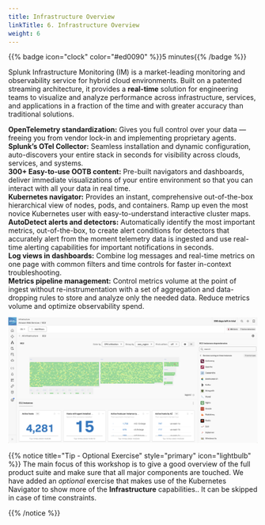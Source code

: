 ```yaml
---
title: Infrastructure Overview
linkTitle: 6. Infrastructure Overview
weight: 6
---
```


{{% badge icon="clock" color="#ed0090" %}}5 minutes{{% /badge %}}

Splunk Infrastructure Monitoring (IM) is a market-leading monitoring and observability service for hybrid cloud environments. Built on a patented streaming architecture, it provides a **real-time** solution for engineering teams to visualize and analyze performance across infrastructure, services, and applications in a fraction of the time and with greater accuracy than traditional solutions.

**OpenTelemetry standardization:** Gives you full control over your data — freeing you from vendor lock-in and implementing proprietary agents.  
**Splunk’s OTel Collector:** Seamless installation and dynamic configuration, auto-discovers your entire stack in seconds for visibility across clouds, services, and systems.  
**300+ Easy-to-use OOTB content:** Pre-built navigators and dashboards, deliver immediate visualizations of your entire environment so that you can interact with all your data in real time.  
**Kubernetes navigator:** Provides an instant, comprehensive out-of-the-box hierarchical view of nodes, pods, and containers. Ramp up even the most novice Kubernetes user with easy-to-understand interactive cluster maps.  
**AutoDetect alerts and detectors:** Automatically identify the most important metrics, out-of-the-box, to create alert conditions for detectors that accurately alert from the moment telemetry data is ingested and use real-time alerting capabilities for important notifications in seconds.  
**Log views in dashboards:** Combine log messages and real-time metrics on one page with common filters and time controls for faster in-context troubleshooting.  
**Metrics pipeline management:** Control metrics volume at the point of ingest without re-instrumentation with a set of aggregation and data-dropping rules to store and analyze only the needed data. Reduce metrics volume and optimize observability spend.  

![Infrastructure Overview](images/infrastructure-overview.png)

{{% notice title="Tip - Optional Exercise" style="primary"  icon="lightbulb" %}}
The main focus of this workshop is to give a good overview of the full product suite and make sure that all major components are touched. We have added an *optional* exercise that makes use of the Kubernetes Navigator to show more of the **Infrastructure** capabilities.. It can be skipped in case of time constraints.

{{% /notice %}}
